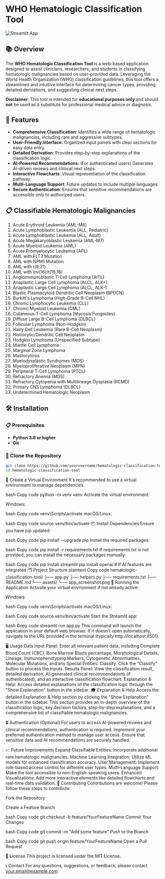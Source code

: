 # WHO Hematologic Classification Tool

![Streamlit App](https://github.com/yourusername/hematologic-classification-tool/blob/main/assets/app_screenshot.png)

## 📚 Overview

The **WHO Hematologic Classification Tool** is a web-based application designed to assist clinicians, researchers, and students in classifying hematologic malignancies based on user-provided data. Leveraging the World Health Organization (WHO) classification guidelines, this tool offers a streamlined and intuitive interface for determining cancer types, providing detailed derivations, and suggesting clinical next steps.

**Disclaimer**: This tool is intended for **educational purposes only** and should **not** be used as a substitute for professional medical advice or diagnosis.

## 🚀 Features

- **Comprehensive Classification**: Identifies a wide range of hematologic malignancies, including rare and aggressive subtypes.
- **User-Friendly Interface**: Organized input panels with clear sections for easy data entry.
- **Detailed Derivation**: Provides step-by-step explanations of the classification logic.
- **AI-Powered Recommendations**: (For authenticated users) Generates AI-driven reviews and clinical next steps.
- **Interactive Flowcharts**: Visual representation of the classification pathway.
- **Multi-Language Support**: Future updates to include multiple languages.
- **Secure Authentication**: Ensures that sensitive recommendations are accessible only to authorized users.

## 📋 Classifiable Hematologic Malignancies

1. Acute Erythroid Leukemia (AML-M6)
2. Acute Lymphoblastic Leukemia (ALL, Pediatric)
3. Acute Lymphoblastic Leukemia (ALL, Adult)
4. Acute Megakaryoblastic Leukemia (AML-M7)
5. Acute Myeloid Leukemia (AML)
6. Acute Promyelocytic Leukemia (APL)
7. AML with FLT3 Mutation
8. AML with NPM1 Mutation
9. AML with t(8;21)
10. AML with inv(16)/t(16;16)
11. Angioimmunoblastic T-Cell Lymphoma (AITL)
12. Anaplastic Large Cell Lymphoma (ALCL, ALK+)
13. Anaplastic Large Cell Lymphoma (ALCL, ALK–)
14. Blastic Plasmacytoid Dendritic Cell Neoplasm (BPDCN)
15. Burkitt's Lymphoma (High-Grade B-Cell NHL)
16. Chronic Lymphocytic Leukemia (CLL)
17. Chronic Myeloid Leukemia (CML)
18. Cutaneous T-Cell Lymphoma (Mycosis Fungoides)
19. Diffuse Large B-Cell Lymphoma (DLBCL)
20. Follicular Lymphoma (Non-Hodgkin)
21. Hairy Cell Leukemia (Rare B-Cell Neoplasm)
22. Histiocytic/Dendritic Cell Neoplasm
23. Hodgkin Lymphoma (Unspecified Subtype)
24. Mantle Cell Lymphoma
25. Marginal Zone Lymphoma
26. Mastocytosis
27. Myelodysplastic Syndromes (MDS)
28. Myeloproliferative Neoplasm (MPN)
29. Peripheral T-Cell Lymphoma (PTCL)
30. Refractory Anemia (MDS)
31. Refractory Cytopenia with Multilineage Dysplasia (RCMD)
32. Primary CNS Lymphoma (DLBCL)
33. Undetermined Hematologic Neoplasm

## 🛠️ Installation

### 📋 Prerequisites

- **Python 3.8 or higher**
- **Git**

### 🔧 Clone the Repository

```bash
git clone https://github.com/yourusername/hematologic-classification-tool.git
cd hematologic-classification-tool
```
🐍 Create a Virtual Environment
It's recommended to use a virtual environment to manage dependencies.


bash
Copy code
python -m venv venv
Activate the virtual environment:

Windows:

bash
Copy code
venv\Scripts\activate
macOS/Linux:

bash
Copy code
source venv/bin/activate
📦 Install Dependencies
Ensure you have pip updated:

bash
Copy code
pip install --upgrade pip
Install the required packages:

bash
Copy code
pip install -r requirements.txt
If requirements.txt is not provided, you can install the necessary packages manually:

bash
Copy code
pip install streamlit
pip install openai  # If AI features are integrated
🗂️ Project Structure
plaintext
Copy code
hematologic-classification-tool/
├── app.py
├── helpers.py
├── requirements.txt
├── README.md
└── assets/
    └── app_screenshot.png
🚀 Running the Application
Activate your virtual environment if not already active:

Windows:

bash
Copy code
venv\Scripts\activate
macOS/Linux:

bash
Copy code
source venv/bin/activate
Start the Streamlit app:

bash
Copy code
streamlit run app.py
This command will launch the application in your default web browser. If it doesn't open automatically, navigate to the URL provided in the terminal (typically http://localhost:8501).

🖥️ Usage
Data Input Panel: Enter all relevant patient data, including Complete Blood Count (CBC), Bone Marrow Blasts percentage, Morphological Details, Lineage, Immunophenotyping Markers, Cytogenetic Abnormalities, Molecular Mutations, and any Special Entities.
Classify: Click the "Classify" button to process the inputs.
Results Panel: View the classification result, detailed derivation, AI-generated clinical recommendations (if authenticated), and an interactive classification flowchart.
Explanation & Help: Access detailed explanations of the classification logic through the "Show Explanation" button in the sidebar.
🎓 Explanation & Help
Access the detailed Explanation & Help section by clicking the "Show Explanation" button in the sidebar. This section provides an in-depth overview of the classification logic, key decision factors, step-by-step explanations, and a comprehensive list of classifiable hematologic malignancies.

🔒 Authentication (Optional)
For users to access AI-powered reviews and clinical recommendations, authentication is required. Implement your preferred authentication method to manage user access. Ensure that sensitive data and AI recommendations are securely handled.

📈 Future Improvements
Expand Classifiable Entities: Incorporate additional rare hematologic malignancies.
Machine Learning Integration: Utilize ML models for enhanced classification accuracy.
User Management: Implement role-based access control for different user types.
Multi-Language Support: Make the tool accessible to non-English-speaking users.
Enhanced Visualizations: Add more interactive elements like detailed flowcharts and real-time data validation.
🤝 Contributing
Contributions are welcome! Please follow these steps to contribute:

Fork the Repository

Create a Feature Branch

bash
Copy code
git checkout -b feature/YourFeatureName
Commit Your Changes

bash
Copy code
git commit -m "Add some feature"
Push to the Branch

bash
Copy code
git push origin feature/YourFeatureName
Open a Pull Request

📄 License
This project is licensed under the MIT License.

📞 Contact
For any questions, suggestions, or feedback, please contact your.email@example.com.

